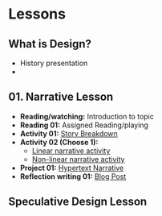 # Lessons

## What is Design?
- History presentation
- 


## 01. Narrative Lesson
- **Reading/watching:** Introduction to topic
- **Reading 01:** Assigned Reading/playing
- **Activity 01:** [Story Breakdown](practice/story_breakdown.md)
- **Activity 02 (Choose 1):**
  - [Linear narrative activity](../practice/linear_narrative.md)
  - [Non-linear narrative activity](../practice/non-linear_narrative.md)
- **Project 01:** [Hypertext Narrative](../projects/hypertext_narrative_project.md)
- **Reflection writing 01:** [Blog Post](../practice/blog_post_narrative.md)
 
## Speculative Design Lesson

